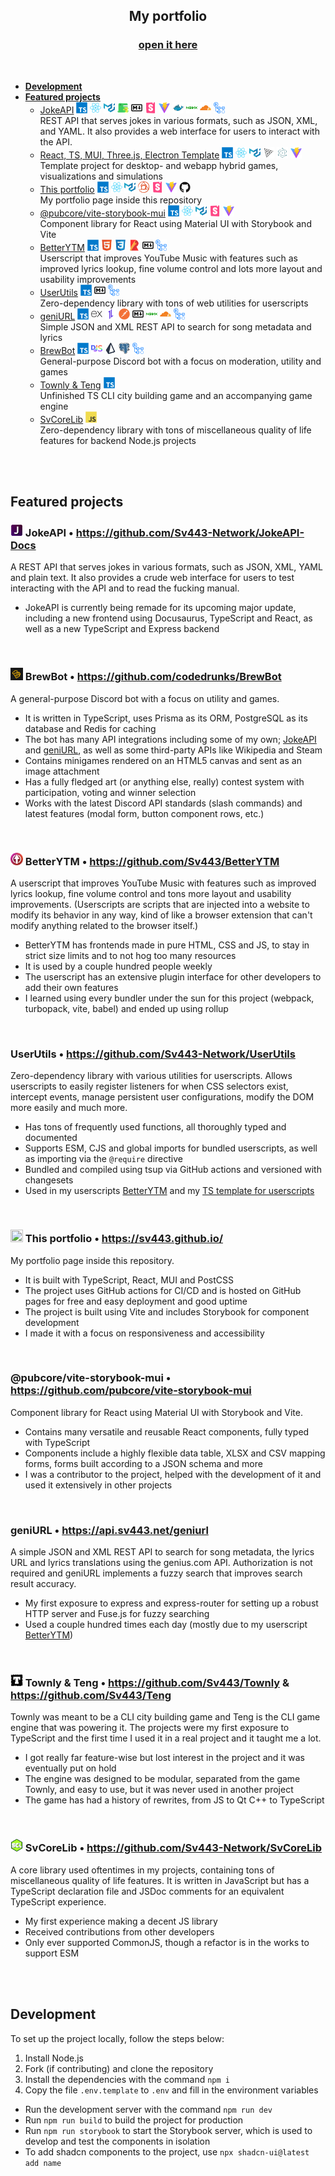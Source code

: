 <div align="center" style="text-align: center;">

## My portfolio
### [open it here](https://www.sv443.me/)
<!-- ![image of portfolio page](./TODO.png) -->

</div>

<br>

- **[Development](#development)**
- **[Featured projects](#featured-projects)**
  - [JokeAPI](#jokeapi) <img width="18px" height="18px" alt="TypeScript" title="TypeScript" src="https://raw.githubusercontent.com/devicons/devicon/master/icons/typescript/typescript-original.svg" /> <img width="18px" height="18px" alt="React" title="React" src="https://raw.githubusercontent.com/devicons/devicon/master/icons/react/react-original.svg" /> <img width="18px" height="18px" alt="Material UI" title="Material UI" src="https://raw.githubusercontent.com/devicons/devicon/master/icons/materialui/materialui-original.svg" /> <img width="18px" height="18px" alt="Docusaurus" title="Docusaurus" src="https://raw.githubusercontent.com/facebook/docusaurus/main/website/static/img/docusaurus.svg" /> <img width="18px" height="18px" alt="Markdown" title="Markdown" src="https://raw.githubusercontent.com/devicons/devicon/master/icons/markdown/markdown-original.svg" /> <img width="18px" height="18px" alt="Storybook" title="Storybook" src="https://raw.githubusercontent.com/devicons/devicon/master/icons/storybook/storybook-original.svg" /> <img width="18px" height="18px" alt="vite" title="vite" src="https://raw.githubusercontent.com/devicons/devicon/master/icons/vitejs/vitejs-original.svg" /> <img width="18px" height="18px" alt="Docker" title="Docker" src="https://raw.githubusercontent.com/devicons/devicon/master/icons/docker/docker-original.svg" /> <img width="18px" height="18px" alt="nginx" title="nginx" src="https://raw.githubusercontent.com/devicons/devicon/master/icons/nginx/nginx-original.svg" /> <img width="18px" height="18px" alt="Cloudflare" title="Cloudflare" src="https://raw.githubusercontent.com/devicons/devicon/master/icons/cloudflare/cloudflare-original.svg" /> <img width="18px" height="18px" alt="GitHub Actions" title="GitHub Actions" src="https://raw.githubusercontent.com/devicons/devicon/master/icons/githubactions/githubactions-original.svg" /><br>REST API that serves jokes in various formats, such as JSON, XML, and YAML. It also provides a web interface for users to interact with the API.
  - [React, TS, MUI, Three.js, Electron Template](https://github.com/Sv443/React-Three-Electron-Template) <img width="18px" height="18px" alt="TypeScript" title="TypeScript" src="https://raw.githubusercontent.com/devicons/devicon/master/icons/typescript/typescript-original.svg" /> <img width="18px" height="18px" alt="React" title="React" src="https://raw.githubusercontent.com/devicons/devicon/master/icons/react/react-original.svg" /> <img width="18px" height="18px" alt="Material UI" title="Material UI" src="https://raw.githubusercontent.com/devicons/devicon/master/icons/materialui/materialui-original.svg" /> <img width="18px" height="18px" alt="Three.js" title="Three.js" src="https://raw.githubusercontent.com/devicons/devicon/master/icons/threejs/threejs-original.svg" /> <img width="18px" height="18px" alt="Electron" title="Electron" src="https://raw.githubusercontent.com/devicons/devicon/master/icons/electron/electron-original.svg" /> <img width="18px" height="18px" alt="vite" title="vite" src="https://raw.githubusercontent.com/devicons/devicon/master/icons/vitejs/vitejs-original.svg" /><br>Template project for desktop- and webapp hybrid games, visualizations and simulations
  - [This portfolio](#portfolio) <img width="18px" height="18px" alt="TypeScript" title="TypeScript" src="https://raw.githubusercontent.com/devicons/devicon/master/icons/typescript/typescript-original.svg" /> <img width="18px" height="18px" alt="React" title="React" src="https://raw.githubusercontent.com/devicons/devicon/master/icons/react/react-original.svg" /> <img width="18px" height="18px" alt="Material UI" title="Material UI" src="https://raw.githubusercontent.com/devicons/devicon/master/icons/materialui/materialui-original.svg" /> <img width="18px" height="18px" alt="PostCSS" title="PostCSS" src="https://raw.githubusercontent.com/devicons/devicon/master/icons/postcss/postcss-original.svg" /> <img width="18px" height="18px" alt="Storybook" title="Storybook" src="https://raw.githubusercontent.com/devicons/devicon/master/icons/storybook/storybook-original.svg" /> <img width="18px" height="18px" alt="vite" title="vite" src="https://raw.githubusercontent.com/devicons/devicon/master/icons/vitejs/vitejs-original.svg" /> <img width="18px" height="18px" alt="GitHub Pages" title="GitHub Pages" src="https://raw.githubusercontent.com/devicons/devicon/master/icons/github/github-original.svg" /><br>My portfolio page inside this repository
  - [@pubcore/vite-storybook-mui](#pubcore-vite-storybook-mui) <img width="18px" height="18px" alt="TypeScript" title="TypeScript" src="https://raw.githubusercontent.com/devicons/devicon/master/icons/typescript/typescript-original.svg" /> <img width="18px" height="18px" alt="React" title="React" src="https://raw.githubusercontent.com/devicons/devicon/master/icons/react/react-original.svg" /> <img width="18px" height="18px" alt="Material UI" title="Material UI" src="https://raw.githubusercontent.com/devicons/devicon/master/icons/materialui/materialui-original.svg" /> <img width="18px" height="18px" alt="Storybook" title="Storybook" src="https://raw.githubusercontent.com/devicons/devicon/master/icons/storybook/storybook-original.svg" /> <img width="18px" height="18px" alt="vite" title="vite" src="https://raw.githubusercontent.com/devicons/devicon/master/icons/vitejs/vitejs-original.svg" /><br>Component library for React using Material UI with Storybook and Vite
  - [BetterYTM](#betterytm) <img width="18px" height="18px" alt="TypeScript" title="TypeScript" src="https://raw.githubusercontent.com/devicons/devicon/master/icons/typescript/typescript-original.svg" /> <img width="18px" height="18px" alt="HTML" title="HTML" src="https://raw.githubusercontent.com/devicons/devicon/master/icons/html5/html5-original.svg" /> <img width="18px" height="18px" alt="CSS" title="CSS" src="https://raw.githubusercontent.com/devicons/devicon/master/icons/css3/css3-original.svg" /> <img width="18px" height="18px" alt="Rollup" title="Rollup" src="https://raw.githubusercontent.com/devicons/devicon/master/icons/rollup/rollup-original.svg" /> <img width="18px" height="18px" alt="Markdown" title="Markdown" src="https://raw.githubusercontent.com/devicons/devicon/master/icons/markdown/markdown-original.svg" /> <img width="18px" height="18px" alt="GitHub Actions" title="GitHub Actions" src="https://raw.githubusercontent.com/devicons/devicon/master/icons/githubactions/githubactions-original.svg" /><br>Userscript that improves YouTube Music with features such as improved lyrics lookup, fine volume control and lots more layout and usability improvements
  - [UserUtils](#userutils) <img width="18px" height="18px" alt="TypeScript" title="TypeScript" src="https://raw.githubusercontent.com/devicons/devicon/master/icons/typescript/typescript-original.svg" /> <img width="18px" height="18px" alt="Markdown" title="Markdown" src="https://raw.githubusercontent.com/devicons/devicon/master/icons/markdown/markdown-original.svg" /> <img width="18px" height="18px" alt="GitHub Actions" title="GitHub Actions" src="https://raw.githubusercontent.com/devicons/devicon/master/icons/githubactions/githubactions-original.svg" /><br>Zero-dependency library with tons of web utilities for userscripts
  - [geniURL](#geniurl) <img width="18px" height="18px" alt="TypeScript" title="TypeScript" src="https://raw.githubusercontent.com/devicons/devicon/master/icons/typescript/typescript-original.svg" /> <img width="18px" height="18px" alt="express" title="express" src="https://raw.githubusercontent.com/devicons/devicon/master/icons/express/express-original.svg" /> <img width="18px" height="18px" alt="axios" title="axios" src="https://raw.githubusercontent.com/devicons/devicon/master/icons/axios/axios-plain.svg" /> <img width="18px" height="18px" alt="Postman" title="Postman" src="https://raw.githubusercontent.com/devicons/devicon/master/icons/postman/postman-original.svg" /> <img width="18px" height="18px" alt="Markdown" title="Markdown" src="https://raw.githubusercontent.com/devicons/devicon/master/icons/markdown/markdown-original.svg" /> <img width="18px" height="18px" alt="nginx" title="nginx" src="https://raw.githubusercontent.com/devicons/devicon/master/icons/nginx/nginx-original.svg" /> <img width="18px" height="18px" alt="Cloudflare" title="Cloudflare" src="https://raw.githubusercontent.com/devicons/devicon/master/icons/cloudflare/cloudflare-original.svg" /> <img width="18px" height="18px" alt="GitHub Actions" title="GitHub Actions" src="https://raw.githubusercontent.com/devicons/devicon/master/icons/githubactions/githubactions-original.svg" /><br>Simple JSON and XML REST API to search for song metadata and lyrics
  - [BrewBot](#brewbot) <img width="18px" height="18px" alt="TypeScript" title="TypeScript" src="https://raw.githubusercontent.com/devicons/devicon/master/icons/typescript/typescript-original.svg" /> <img width="18px" height="18px" alt="Discord.js" src="https://raw.githubusercontent.com/devicons/devicon/master/icons/discordjs/discordjs-original.svg" /> <img width="18px" height="18px" alt="Prisma" title="Prisma" src="https://raw.githubusercontent.com/devicons/devicon/master/icons/prisma/prisma-original.svg" /> <img width="18px" height="18px" alt="PostgreSQL" title="PostgreSQL" src="https://raw.githubusercontent.com/devicons/devicon/master/icons/postgresql/postgresql-original.svg" /> <img width="18px" height="18px" alt="GitHub Actions" title="GitHub Actions" src="https://raw.githubusercontent.com/devicons/devicon/master/icons/githubactions/githubactions-original.svg" /><br>General-purpose Discord bot with a focus on moderation, utility and games
  - [Townly & Teng](#townly-teng) <img width="18px" height="18px" alt="TypeScript" title="TypeScript" src="https://raw.githubusercontent.com/devicons/devicon/master/icons/typescript/typescript-original.svg" /><br>Unfinished TS CLI city building game and an accompanying game engine
  - [SvCoreLib](#svcorelib) <img width="18px" height="18px" alt="JS" title="JS" src="https://raw.githubusercontent.com/devicons/devicon/master/icons/javascript/javascript-original.svg" /><br>Zero-dependency library with tons of miscellaneous quality of life features for backend Node.js projects

<br><br>

## Featured projects
<h3 id="jokeapi-documentation"><img src="./public/jokeapi3.png" width="20px" height="20px" /> JokeAPI • <a href="https://github.com/Sv443-Network/JokeAPI-Docs" rel="noopener noreferer" target="_blank">https://github.com/Sv443-Network/JokeAPI-Docs</a></h3>
A REST API that serves jokes in various formats, such as JSON, XML, YAML and plain text. It also provides a crude web interface for users to test interacting with the API and to read the fucking manual.  
  
- JokeAPI is currently being remade for its upcoming major update, including a new frontend using Docusaurus, TypeScript and React, as well as a new TypeScript and Express backend

<br>

<h3 id="brewbot"><img src="./public/brewbot.png" width="20px" height="20px" /> BrewBot • <a href="https://github.com/codedrunks/BrewBot" rel="noopener noreferer" target="_blank">https://github.com/codedrunks/BrewBot</a></h3>
A general-purpose Discord bot with a focus on utility and games.  
  
- It is written in TypeScript, uses Prisma as its ORM, PostgreSQL as its database and Redis for caching
- The bot has many API integrations including some of my own; [JokeAPI](#jokeapi) and [geniURL](#geniurl), as well as some third-party APIs like Wikipedia and Steam
- Contains minigames rendered on an HTML5 canvas and sent as an image attachment
- Has a fully fledged art (or anything else, really) contest system with participation, voting and winner selection
- Works with the latest Discord API standards (slash commands) and latest features (modal form, button component rows, etc.)

<br>

<h3 id="betterytm"><img src="./public/betterytm.png" width="20px" height="20px" /> BetterYTM • <a href="https://github.com/Sv443/BetterYTM" rel="noopener noreferer" target="_blank">https://github.com/Sv443/BetterYTM</a></h3>
A userscript that improves YouTube Music with features such as improved lyrics lookup, fine volume control and tons more layout and usability improvements.  
(Userscripts are scripts that are injected into a website to modify its behavior in any way, kind of like a browser extension that can't modify anything related to the browser itself.)  
  
- BetterYTM has frontends made in pure HTML, CSS and JS, to stay in strict size limits and to not hog too many resources
- It is used by a couple hundred people weekly
- The userscript has an extensive plugin interface for other developers to add their own features
- I learned using every bundler under the sun for this project (webpack, turbopack, vite, babel) and ended up using rollup

<br>

<h3 id="userutils">UserUtils • <a href="https://github.com/Sv443-Network/UserUtils" rel="noopener noreferer" target="_blank">https://github.com/Sv443-Network/UserUtils</a></h3>
Zero-dependency library with various utilities for userscripts.  
Allows userscripts to easily register listeners for when CSS selectors exist, intercept events, manage persistent user configurations, modify the DOM more easily and much more.  
  
- Has tons of frequently used functions, all thoroughly typed and documented
- Supports ESM, CJS and global imports for bundled userscripts, as well as importing via the `@require` directive
- Bundled and compiled using tsup via GitHub actions and versioned with changesets
- Used in my userscripts [BetterYTM](#betterytm) and my [TS template for userscripts](https://github.com/Sv443/Userscript.ts)

<br>

<h3 id="portfolio"><img src="https://github.com/Sv443.png" width="20px" height="20px" /> This portfolio • <a href="https://sv443.github.io/" rel="noopener noreferer" target="_blank">https://sv443.github.io/</a></h3>
My portfolio page inside this repository.  
  
- It is built with TypeScript, React, MUI and PostCSS
- The project uses GitHub actions for CI/CD and is hosted on GitHub pages for free and easy deployment and good uptime
- The project is built using Vite and includes Storybook for component development
- I made it with a focus on responsiveness and accessibility

<br>

<h3 id="pubcore-vite-storybook-mui">@pubcore/vite-storybook-mui • <a href="https://github.com/pubcore/vite-storybook-mui" rel="noopener noreferer" target="_blank">https://github.com/pubcore/vite-storybook-mui</a></h3>
Component library for React using Material UI with Storybook and Vite.  
  
- Contains many versatile and reusable React components, fully typed with TypeScript
- Components include a highly flexible data table, XLSX and CSV mapping forms, forms built according to a JSON schema and more
- I was a contributor to the project, helped with the development of it and used it extensively in other projects

<br>

<h3 id="geniurl">geniURL • <a href="https://api.sv443.net/geniurl" rel="noopener noreferer" target="_blank">https://api.sv443.net/geniurl</a></h3>
A simple JSON and XML REST API to search for song metadata, the lyrics URL and lyrics translations using the genius.com API.  
Authorization is not required and geniURL implements a fuzzy search that improves search result accuracy.  
  
- My first exposure to express and express-router for setting up a robust HTTP server and Fuse.js for fuzzy searching
- Used a couple hundred times each day (mostly due to my userscript [BetterYTM](#betterytm))

<br>

<h3 id="townly-teng"><img src="./public/townly.png" width="20px" height="20px" /> Townly & Teng • <a href="https://github.com/Sv443/Townly" rel="noopener noreferer" target="_blank">https://github.com/Sv443/Townly</a> & <a href="https://github.com/Sv443/Teng" rel="noopener noreferer" target="_blank">https://github.com/Sv443/Teng</a></h3>
Townly was meant to be a CLI city building game and Teng is the CLI game engine that was powering it.  
The projects were my first exposure to TypeScript and the first time I used it in a real project and it taught me a lot.  
  
- I got really far feature-wise but lost interest in the project and it was eventually put on hold
- The engine was designed to be modular, separated from the game Townly, and easy to use, but it was never used in another project
- The game has had a history of rewrites, from JS to Qt C++ to TypeScript

<br>

<h3 id="svcorelib"><img src="./public/svcorelib.png" width="20px" height="20px" /> SvCoreLib • <a href="https://github.com/Sv443-Network/SvCoreLib" rel="noopener noreferer" target="_blank">https://github.com/Sv443-Network/SvCoreLib</a></h3>
A core library used oftentimes in my projects, containing tons of miscellaneous quality of life features.  
It is written in JavaScript but has a TypeScript declaration file and JSDoc comments for an equivalent TypeScript experience.  
  
- My first experience making a decent JS library
- Received contributions from other developers
- Only ever supported CommonJS, though a refactor is in the works to support ESM

<br><br>

## Development
To set up the project locally, follow the steps below:
1. Install Node.js
2. Fork (if contributing) and clone the repository
3. Install the dependencies with the command `npm i`
4. Copy the file `.env.template` to `.env` and fill in the environment variables
  
- Run the development server with the command `npm run dev`
- Run `npm run build` to build the project for production
- Run `npm run storybook` to start the Storybook server, which is used to develop and test the components in isolation
- To add shadcn components to the project, use `npx shadcn-ui@latest add name`
